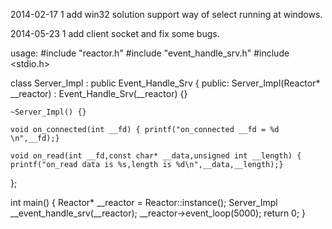 2014-02-17
1 add win32 solution support way of select running at windows.


2014-05-23
1 add client socket and fix some bugs.



usage:
#include "reactor.h"
#include "event_handle_srv.h"
#include <stdio.h>

class Server_Impl : public Event_Handle_Srv
{
public:
	Server_Impl(Reactor* __reactor) : Event_Handle_Srv(__reactor) {}

	~Server_Impl() {}

	void on_connected(int __fd) { printf("on_connected __fd = %d \n",__fd);}

	void on_read(int __fd,const char* __data,unsigned int __length) { printf("on_read data is %s,length is %d\n",__data,__length);}
};

int main()
{
	Reactor* __reactor = Reactor::instance();
	Server_Impl __event_handle_srv(__reactor);
	__reactor->event_loop(5000);
	return 0;
}
